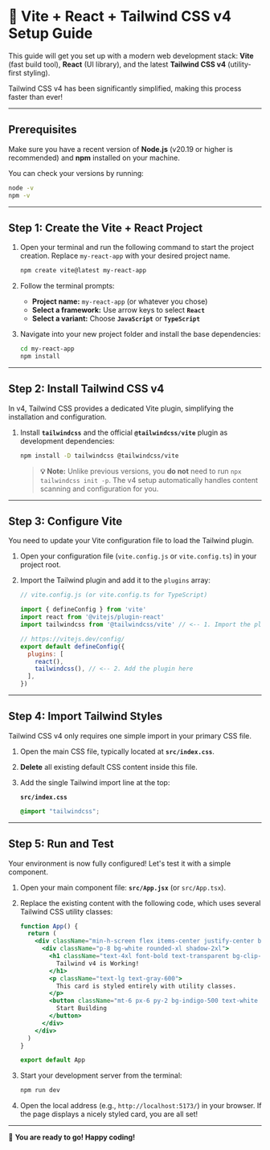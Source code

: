 # 🚀 Vite + React + Tailwind CSS v4 Setup Guide

This guide will get you set up with a modern web development stack: **Vite** (fast build tool), **React** (UI library), and the latest **Tailwind CSS v4** (utility-first styling).

Tailwind CSS v4 has been significantly simplified, making this process faster than ever\!

-----

## Prerequisites

Make sure you have a recent version of **Node.js** (v20.19 or higher is recommended) and **npm** installed on your machine.

You can check your versions by running:

```bash
node -v
npm -v
```

-----

## Step 1: Create the Vite + React Project

1.  Open your terminal and run the following command to start the project creation. Replace `my-react-app` with your desired project name.

    ```bash
    npm create vite@latest my-react-app
    ```

2.  Follow the terminal prompts:

      * **Project name:** `my-react-app` (or whatever you chose)
      * **Select a framework:** Use arrow keys to select **`React`**
      * **Select a variant:** Choose **`JavaScript`** or **`TypeScript`**

3.  Navigate into your new project folder and install the base dependencies:

    ```bash
    cd my-react-app
    npm install
    ```

-----

## Step 2: Install Tailwind CSS v4

In v4, Tailwind CSS provides a dedicated Vite plugin, simplifying the installation and configuration.

1.  Install **`tailwindcss`** and the official **`@tailwindcss/vite`** plugin as development dependencies:

    ```bash
    npm install -D tailwindcss @tailwindcss/vite
    ```

    > **💡 Note:** Unlike previous versions, you **do not** need to run `npx tailwindcss init -p`. The v4 setup automatically handles content scanning and configuration for you.

-----

## Step 3: Configure Vite

You need to update your Vite configuration file to load the Tailwind plugin.

1.  Open your configuration file (`vite.config.js` or `vite.config.ts`) in your project root.

2.  Import the Tailwind plugin and add it to the `plugins` array:

    ```javascript
    // vite.config.js (or vite.config.ts for TypeScript)

    import { defineConfig } from 'vite'
    import react from '@vitejs/plugin-react'
    import tailwindcss from '@tailwindcss/vite' // <-- 1. Import the plugin

    // https://vitejs.dev/config/
    export default defineConfig({
      plugins: [
        react(), 
        tailwindcss(), // <-- 2. Add the plugin here
      ],
    })
    ```

-----

## Step 4: Import Tailwind Styles

Tailwind CSS v4 only requires one simple import in your primary CSS file.

1.  Open the main CSS file, typically located at **`src/index.css`**.

2.  **Delete** all existing default CSS content inside this file.

3.  Add the single Tailwind import line at the top:

    **`src/index.css`**

    ```css
    @import "tailwindcss";
    ```

-----

## Step 5: Run and Test

Your environment is now fully configured\! Let's test it with a simple component.

1.  Open your main component file: **`src/App.jsx`** (or `src/App.tsx`).

2.  Replace the existing content with the following code, which uses several Tailwind CSS utility classes:

    ```jsx
    function App() {
      return (
        <div className="min-h-screen flex items-center justify-center bg-slate-900">
          <div className="p-8 bg-white rounded-xl shadow-2xl">
            <h1 className="text-4xl font-bold text-transparent bg-clip-text bg-gradient-to-r from-purple-500 to-indigo-600 mb-4">
              Tailwind v4 is Working!
            </h1>
            <p className="text-lg text-gray-600">
              This card is styled entirely with utility classes.
            </p>
            <button className="mt-6 px-6 py-2 bg-indigo-500 text-white font-medium rounded-lg hover:bg-indigo-600 transition-colors">
              Start Building
            </button>
          </div>
        </div>
      )
    }

    export default App
    ```

3.  Start your development server from the terminal:

    ```bash
    npm run dev
    ```

4.  Open the local address (e.g., `http://localhost:5173/`) in your browser. If the page displays a nicely styled card, you are all set\!

-----

🎉 **You are ready to go\! Happy coding\!**
